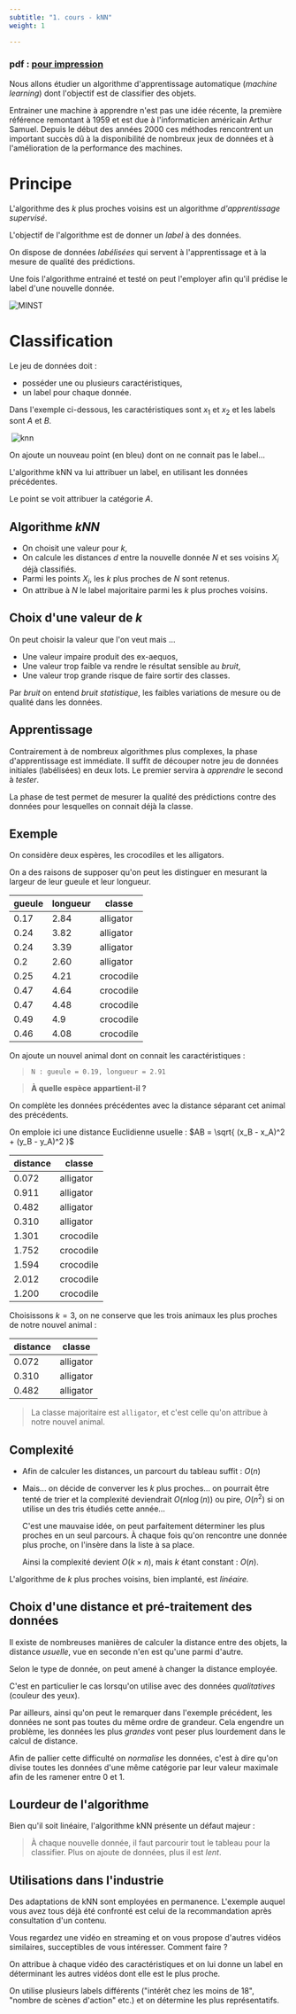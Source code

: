 ```yaml
---
subtitle: "1. cours - kNN"
weight: 1

---
```


### pdf : [pour impression](./1_intro.pdf)

Nous allons étudier un algorithme d'apprentissage automatique (_machine learning_)
dont l'objectif est de classifier des objets.

Entrainer une machine à apprendre n'est pas une idée récente, la première
référence remontant à 1959 et est due
à l'informaticien américain Arthur Samuel. Depuis le début des années 2000 ces
méthodes rencontrent un important succès dû à la disponibilité de nombreux jeux
de données et à l'amélioration de la performance des machines.

# Principe

L'algorithme des $k$ plus proches voisins est un algorithme
_d'apprentissage supervisé_.

L'objectif de l'algorithme est de donner un _label_ à des données.

On dispose de données _labélisées_ qui servent à l'apprentissage et à la mesure
de qualité des prédictions.

Une fois l'algorithme entrainé et testé on peut l'employer afin qu'il prédise
le label d'une nouvelle donnée.

![MINST](https://upload.wikimedia.org/wikipedia/commons/2/27/MnistExamples.png)




# Classification

Le jeu de données doit :

* posséder une ou plusieurs caractéristiques,
* un label pour chaque donnée.

Dans l'exemple ci-dessous, les caractéristiques sont $x_1$ et $x_2$ et les 
labels sont $A$ et $B$.


$~$![knn](https://www.math93.com/images/images_doc/nsi/k-nearest-neighbor3.png)

On ajoute un nouveau point (en bleu) dont on ne connait pas le label...

L'algorithme kNN va lui attribuer un label, en utilisant les données précédentes.

Le point se voit attribuer la catégorie $A$.

## Algorithme $kNN$


* On choisit une valeur pour $k$,
* On calcule les distances $d$ entre la nouvelle donnée $N$ et ses voisins $X_i$ déjà
  classifiés.
* Parmi les points $X_i$, les $k$ plus proches de $N$ sont retenus.
* On attribue à $N$ le label majoritaire parmi les $k$ plus proches voisins.

## Choix d'une valeur de $k$

On peut choisir la valeur que l'on veut mais ...

* Une valeur impaire produit des ex-aequos,
* Une valeur trop faible va rendre le résultat sensible au _bruit_,
* Une valeur trop grande risque de faire sortir des classes.

Par _bruit_ on entend _bruit statistique_, les faibles variations de mesure
ou de qualité dans les données.

## Apprentissage

Contrairement à de nombreux algorithmes plus complexes, la phase d'apprentissage
est immédiate. Il suffit de découper notre jeu de données initiales (labélisées)
en deux lots. Le premier servira à _apprendre_ le second à _tester_.

La phase de test permet de mesurer la qualité des prédictions contre des données
pour lesquelles on connait déjà la classe.


## Exemple

On considère deux espères, les crocodiles et les alligators.

On a des raisons de supposer qu'on peut les distinguer en mesurant la
largeur de leur gueule et leur longueur.

| gueule  | longueur | classe    |
|---------|----------|-----------|
| 0.17    | 2.84     | alligator |
| 0.24    | 3.82     | alligator |
| 0.24    | 3.39     | alligator |
| 0.2     | 2.60     | alligator |
| 0.25    | 4.21     | crocodile |
| 0.47    | 4.64     | crocodile |
| 0.47    | 4.48     | crocodile |
| 0.49    | 4.9      | crocodile |
| 0.46    | 4.08     | crocodile |

On ajoute un nouvel animal dont on connait les caractéristiques :

> `N : gueule = 0.19, longueur = 2.91`

> **À quelle espèce appartient-il ?**

On complète les données précédentes avec la distance séparant cet animal
des précédents.

On emploie ici une distance Euclidienne usuelle : $AB = \sqrt{ (x_B - x_A)^2 + (y_B - y_A)^2 }$

| distance | classe    |
|----------|-----------|
| 0.072    | alligator |
| 0.911    | alligator |
| 0.482    | alligator |
| 0.310    | alligator |
| 1.301    | crocodile |
| 1.752    | crocodile |
| 1.594    | crocodile |
| 2.012    | crocodile |
| 1.200    | crocodile |


Choisissons $k=3$, on ne conserve que les trois animaux les plus proches
de notre nouvel animal :

| distance | classe    |
|----------|-----------|
| 0.072    | alligator |
| 0.310    | alligator |
| 0.482    | alligator |

> La classe majoritaire est `alligator`, et c'est celle qu'on attribue à notre
> nouvel animal.


## Complexité

* Afin de calculer les distances, un parcourt du tableau suffit : $O(n)$
* Mais... on décide de converver les $k$ plus proches... on pourrait être tenté
  de trier et la complexité deviendrait $O(n\log(n))$ ou pire, $O(n^2)$
  si on utilise un des tris étudiés cette année...

  C'est une mauvaise idée, on peut parfaitement déterminer les plus proches
  en un seul parcours. À chaque fois qu'on rencontre une donnée plus proche,
  on l'insère dans la liste à sa place.

  Ainsi la complexité devient $O(k \times n)$, mais $k$ étant constant : $O(n)$.

L'algorithme de $k$ plus proches voisins, bien implanté, est _linéaire._

## Choix d'une distance et pré-traitement des données

Il existe de nombreuses manières de calculer la distance entre des objets,
la distance _usuelle_, vue en seconde n'en est qu'une parmi d'autre.

Selon le type de donnée, on peut amené à changer la distance employée.

C'est en particulier le cas lorsqu'on utilise avec des données _qualitatives_
(couleur des yeux).

Par ailleurs, ainsi qu'on peut le remarquer dans l'exemple précédent, les données
ne sont pas toutes du même ordre de grandeur. Cela engendre un problème,
les données les plus _grandes_ vont peser plus lourdement dans le calcul de distance.

Afin de pallier cette difficulté on _normalise_ les données, c'est à dire
qu'on divise toutes les données d'une même catégorie par leur valeur maximale
afin de les ramener entre 0 et 1.

## Lourdeur de l'algorithme

Bien qu'il soit linéaire, l'algorithme kNN présente un défaut majeur :

> À chaque nouvelle donnée, il faut parcourir tout le tableau pour la classifier.
> Plus on ajoute de données, plus il est _lent_.

## Utilisations dans l'industrie

Des adaptations de kNN sont employées en permanence. L'exemple auquel vous avez
tous déjà été confronté est celui de la recommandation après consultation d'un contenu.

Vous regardez une vidéo en streaming et on vous propose d'autres vidéos similaires,
succeptibles de vous intéresser. Comment faire ?

On attribue à chaque vidéo des caractéristiques et on lui donne un label en 
déterminant les autres vidéos dont elle est le plus proche.

On utilise plusieurs labels différents ("intérêt chez les moins de 18",
"nombre de scènes d'action" etc.) et on détermine les plus représentatifs.
